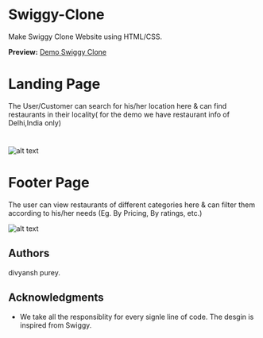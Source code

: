 # Swiggy-Clone
Make Swiggy Clone Website using HTML/CSS.

**Preview:** [Demo Swiggy Clone](https://swiggyclone.in-imitable.repl.co)

# Landing Page
The User/Customer can search for his/her location here & can find restaurants in their locality( for the demo we have restaurant info of Delhi,India only)
# 
![alt text](https://github.com/in-imitable/Swiggy-Clone/blob/master/project_img/Screenshot%20(50).png)

# Footer Page
The user can view restaurants of different categories here & can filter them according to his/her needs (Eg. By Pricing, By ratings, etc.)

<!--![alt text](https://github.com/in-imitable/Swiggy-Clone/blob/master/project_img/Screenshot%20(51).png)-->

![alt text](https://github.com/in-imitable/Swiggy-Clone/blob/master/project_img/Screenshot%20(54).png)


## Authors
divyansh purey.

## Acknowledgments

- We take all the responsiblity for every signle line of code. The desgin is inspired from Swiggy.
